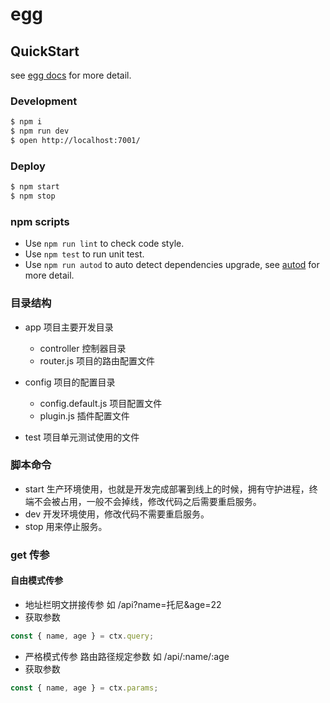 # egg

## QuickStart

<!-- add docs here for user -->

see [egg docs][egg] for more detail.

### Development

```bash
$ npm i
$ npm run dev
$ open http://localhost:7001/
```

### Deploy

```bash
$ npm start
$ npm stop
```

### npm scripts

- Use `npm run lint` to check code style.
- Use `npm test` to run unit test.
- Use `npm run autod` to auto detect dependencies upgrade, see [autod](https://www.npmjs.com/package/autod) for more detail.

[egg]: https://eggjs.org

### 目录结构

- app 项目主要开发目录

  - controller 控制器目录
  - router.js 项目的路由配置文件

- config 项目的配置目录

  - config.default.js 项目配置文件
  - plugin.js 插件配置文件

- test 项目单元测试使用的文件

### 脚本命令

- start 生产环境使用，也就是开发完成部署到线上的时候，拥有守护进程，终端不会被占用，一般不会掉线，修改代码之后需要重启服务。
- dev 开发环境使用，修改代码不需要重启服务。
- stop 用来停止服务。

### get 传参

#### 自由模式传参

- 地址栏明文拼接传参 如 /api?name=托尼&age=22
- 获取参数

```js
const { name, age } = ctx.query;
```

- 严格模式传参 路由路径规定参数 如 /api/:name/:age
- 获取参数

```js
const { name, age } = ctx.params;
```

